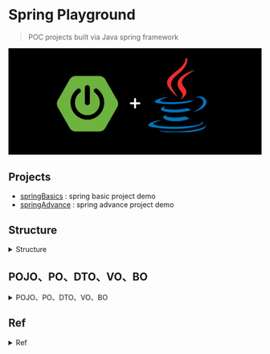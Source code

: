 # Spring Playground

> POC projects built via Java spring framework

<p align="center"><img src ="./doc/pic/springplayground.png"></p>


## Projects

- [springBasics](https://github.com/yennanliu/SpringPlayground/tree/main/springBasics) : spring basic project demo
- [springAdvance](https://github.com/yennanliu/SpringPlayground/tree/main/springAdvance) : spring advance project demo

## Structure

<details>
<summary>Structure</summary>

```
# https://www.linkedin.com/posts/eczachly_softwareengineering-activity-6891156612426317824-iBfm

1. DAO (aka data access objects)
These files manage the connection with your database. They manage the CRUD operations.

2. Routes
These files manage HTTP and the networking layer of your server. The only logic here should be, request, response, and error handling of requests and responses.

3. Services
These files encapsulate the business logic of your application so you can use them in other areas of your application.

4. Middlewares
Middlewares usually sit in front of your API's routes. They do things like, logging, rate-limiting, etc. They are really critical to include for building a resilient, secure API.

5. Components
Components are pieces of the frontend that you want to reuse in multiple places. Imagine you built a fancy form component that you want to share among multiple pages.

6. Pages
Pages are the last piece of the puzzle and they're essentially other frontend components that are an amalgamation of components and services.
```

</details>


## POJO、PO、DTO、VO、BO

<details>
<summary>POJO、PO、DTO、VO、BO</summary>

- POJO (Plain Old Java Object)
	- 簡單並且純粹，POJO就是一個Java物件只包含自己的屬性(private)和提取或儲存這些屬性的method(get、set)，而其他的Object也是以POJO為基準開始延伸。

- PO (persistent object)
	- 因為ORM框架的誕生所以才有PO的概念，可以簡單地將它視為資料庫table對應的java物件，通常PO的名詞都會與使用hibernate相關

- DTO (Data Transfer Object)
	- 傳輸用的物件，假設今天我的程式像資料庫提取了PO資料物件，我必須將我的資料傳往其他系統或是服務時則可以用DTO進行再包裝，通常DTO的資訊都會比PO少，因為沒有必要將全部的資料傳輸出去。

- VO (value object)
	- 用於呈現時的資料包裝，並且將實體的資料(PO)抽象適合當前程式運作的物件，他可以很單純如同PO一樣對應資料庫的屬性，但他也可以包含多個PO組裝成一個較為複雜的資料物件。

- DAO (data access object)
	- 用於ORM(hibernate)將資料從資料庫提取的邏輯物件，其中邏輯主要包含如何提取資料庫的資料(SQL)並且將資料包裝成PO。

- BO (business object)
	- 用於業務層開發的物件，和PO和VO差別在於BO包含複雜的業務邏輯，而不再是單純的資料存取或儲存物件。

Ref
	- https://hackmd.io/@MonsterLee/HJyAdgRBB#:~:text=DTO%20(Data%20Transfer%20Object)&text=%E5%82%B3%E8%BC%B8%E7%94%A8%E7%9A%84%E7%89%A9%E4%BB%B6%EF%BC%8C%E5%81%87%E8%A8%AD,%E5%85%A8%E9%83%A8%E7%9A%84%E8%B3%87%E6%96%99%E5%82%B3%E8%BC%B8%E5%87%BA%E5%8E%BB%E3%80%82

<p align="center"><img src ="./doc/pic/DXO.png"></p>


</details>


## Ref

<details>
<summary>Ref</summary>

- Init
	- [Spring Boot Initializr](https://start.spring.io/)
- Projects
	- https://github.com/spring-guides/gs-serving-web-content
	- https://github.com/spring-attic/spring-mvc-showcase
- Video
	- https://www.youtube.com/watch?v=pS5HrZuvXLc&list=PLmOn9nNkQxJE3V_Eev79ao-g3a6BplSQG&index=1
	- https://www.youtube.com/codejava
- Blog
	- https://www.codejava.net/frameworks/spring-boot/spring-boot-crud-example-with-spring-mvc-spring-data-jpa-thymeleaf-hibernate-mysql#Database
- Spring MVC VS Spring Boot
	- https://kknews.cc/zh-tw/code/rlqroa4.html
	- https://softnshare.com/spring-boot-tutorial-for-beginners/

</details>
